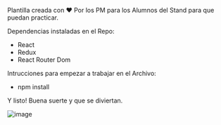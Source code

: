 Plantilla creada con ♥ Por los PM para los Alumnos del Stand para que puedan practicar.

Dependencias instaladas en el Repo:
- React
- Redux
- React Router Dom

Intrucciones para empezar a trabajar en el Archivo:
- npm install

Y listo! Buena suerte y que se diviertan.

![image](https://user-images.githubusercontent.com/66447745/116758249-06684100-a9e6-11eb-8131-184f8548bbec.png)
